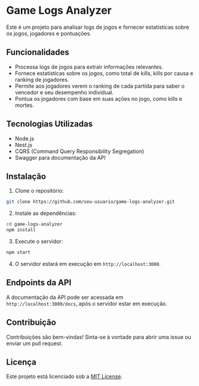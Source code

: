# Game Logs Analyzer

Este é um projeto para analisar logs de jogos e fornecer estatísticas sobre os jogos, jogadores e pontuações.

## Funcionalidades

- Processa logs de jogos para extrair informações relevantes.
- Fornece estatísticas sobre os jogos, como total de kills, kills por causa e ranking de jogadores.
- Permite aos jogadores verem o ranking de cada partida para saber o vencedor e seu desempenho individual.
- Pontua os jogadores com base em suas ações no jogo, como kills e mortes.

## Tecnologias Utilizadas

- Node.js
- Nest.js
- CQRS (Command Query Responsibility Segregation)
- Swagger para documentação da API

## Instalação

1. Clone o repositório:

```bash
git clone https://github.com/seu-usuario/game-logs-analyzer.git
```

2. Instale as dependências:

```bash
cd game-logs-analyzer
npm install
```

3. Execute o servidor:

```bash
npm start
```

4. O servidor estará em execução em `http://localhost:3000`.

## Endpoints da API

A documentação da API pode ser acessada em `http://localhost:3000/docs`, após o servidor estar em execução.

## Contribuição

Contribuições são bem-vindas! Sinta-se à vontade para abrir uma issue ou enviar um pull request.

## Licença

Este projeto está licenciado sob a [MIT License](https://opensource.org/licenses/MIT).
